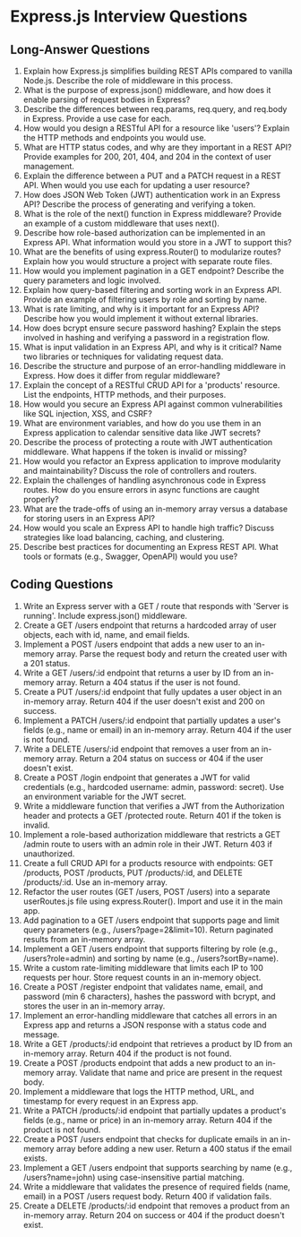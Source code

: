 # Express.js Interview Questions

## Long-Answer Questions

1. Explain how Express.js simplifies building REST APIs compared to vanilla Node.js. Describe the role of middleware in this process.
2. What is the purpose of express.json() middleware, and how does it enable parsing of request bodies in Express?
3. Describe the differences between req.params, req.query, and req.body in Express. Provide a use case for each.
4. How would you design a RESTful API for a resource like 'users'? Explain the HTTP methods and endpoints you would use.
5. What are HTTP status codes, and why are they important in a REST API? Provide examples for 200, 201, 404, and 204 in the context of user management.
6. Explain the difference between a PUT and a PATCH request in a REST API. When would you use each for updating a user resource?
7. How does JSON Web Token (JWT) authentication work in an Express API? Describe the process of generating and verifying a token.
8. What is the role of the next() function in Express middleware? Provide an example of a custom middleware that uses next().
9. Describe how role-based authorization can be implemented in an Express API. What information would you store in a JWT to support this?
10. What are the benefits of using express.Router() to modularize routes? Explain how you would structure a project with separate route files.
11. How would you implement pagination in a GET endpoint? Describe the query parameters and logic involved.
12. Explain how query-based filtering and sorting work in an Express API. Provide an example of filtering users by role and sorting by name.
13. What is rate limiting, and why is it important for an Express API? Describe how you would implement it without external libraries.
14. How does bcrypt ensure secure password hashing? Explain the steps involved in hashing and verifying a password in a registration flow.
15. What is input validation in an Express API, and why is it critical? Name two libraries or techniques for validating request data.
16. Describe the structure and purpose of an error-handling middleware in Express. How does it differ from regular middleware?
17. Explain the concept of a RESTful CRUD API for a 'products' resource. List the endpoints, HTTP methods, and their purposes.
18. How would you secure an Express API against common vulnerabilities like SQL injection, XSS, and CSRF?
19. What are environment variables, and how do you use them in an Express application to calendar sensitive data like JWT secrets?
20. Describe the process of protecting a route with JWT authentication middleware. What happens if the token is invalid or missing?
21. How would you refactor an Express application to improve modularity and maintainability? Discuss the role of controllers and routers.
22. Explain the challenges of handling asynchronous code in Express routes. How do you ensure errors in async functions are caught properly?
23. What are the trade-offs of using an in-memory array versus a database for storing users in an Express API?
24. How would you scale an Express API to handle high traffic? Discuss strategies like load balancing, caching, and clustering.
25. Describe best practices for documenting an Express REST API. What tools or formats (e.g., Swagger, OpenAPI) would you use?

## Coding Questions

1. Write an Express server with a GET / route that responds with 'Server is running'. Include express.json() middleware.
2. Create a GET /users endpoint that returns a hardcoded array of user objects, each with id, name, and email fields.
3. Implement a POST /users endpoint that adds a new user to an in-memory array. Parse the request body and return the created user with a 201 status.
4. Write a GET /users/:id endpoint that returns a user by ID from an in-memory array. Return a 404 status if the user is not found.
5. Create a PUT /users/:id endpoint that fully updates a user object in an in-memory array. Return 404 if the user doesn't exist and 200 on success.
6. Implement a PATCH /users/:id endpoint that partially updates a user's fields (e.g., name or email) in an in-memory array. Return 404 if the user is not found.
7. Write a DELETE /users/:id endpoint that removes a user from an in-memory array. Return a 204 status on success or 404 if the user doesn't exist.
8. Create a POST /login endpoint that generates a JWT for valid credentials (e.g., hardcoded username: admin, password: secret). Use an environment variable for the JWT secret.
9. Write a middleware function that verifies a JWT from the Authorization header and protects a GET /protected route. Return 401 if the token is invalid.
10. Implement a role-based authorization middleware that restricts a GET /admin route to users with an admin role in their JWT. Return 403 if unauthorized.
11. Create a full CRUD API for a products resource with endpoints: GET /products, POST /products, PUT /products/:id, and DELETE /products/:id. Use an in-memory array.
12. Refactor the user routes (GET /users, POST /users) into a separate userRoutes.js file using express.Router(). Import and use it in the main app.
13. Add pagination to a GET /users endpoint that supports page and limit query parameters (e.g., /users?page=2&limit=10). Return paginated results from an in-memory array.
14. Implement a GET /users endpoint that supports filtering by role (e.g., /users?role=admin) and sorting by name (e.g., /users?sortBy=name).
15. Write a custom rate-limiting middleware that limits each IP to 100 requests per hour. Store request counts in an in-memory object.
16. Create a POST /register endpoint that validates name, email, and password (min 6 characters), hashes the password with bcrypt, and stores the user in an in-memory array.
17. Implement an error-handling middleware that catches all errors in an Express app and returns a JSON response with a status code and message.
18. Write a GET /products/:id endpoint that retrieves a product by ID from an in-memory array. Return 404 if the product is not found.
19. Create a POST /products endpoint that adds a new product to an in-memory array. Validate that name and price are present in the request body.
20. Implement a middleware that logs the HTTP method, URL, and timestamp for every request in an Express app.
21. Write a PATCH /products/:id endpoint that partially updates a product's fields (e.g., name or price) in an in-memory array. Return 404 if the product is not found.
22. Create a POST /users endpoint that checks for duplicate emails in an in-memory array before adding a new user. Return a 400 status if the email exists.
23. Implement a GET /users endpoint that supports searching by name (e.g., /users?name=john) using case-insensitive partial matching.
24. Write a middleware that validates the presence of required fields (name, email) in a POST /users request body. Return 400 if validation fails.
25. Create a DELETE /products/:id endpoint that removes a product from an in-memory array. Return 204 on success or 404 if the product doesn't exist.
